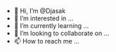 - 👋 Hi, I’m @Djasak
- 👀 I’m interested in ...
- 🌱 I’m currently learning ...
- 💞️ I’m looking to collaborate on ...
- 📫 How to reach me ...

<!---
Djasak/Djasak is a ✨ special ✨ repository because its `README.md` (this file) appears on your GitHub profile.
You can click the Preview link to take a look at your changes.
--->
